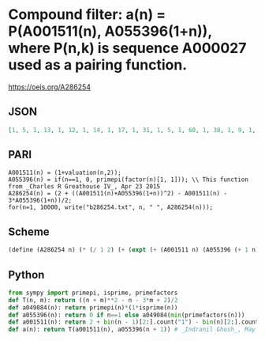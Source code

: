 # Compound filter: a\(n\) \= P\(A001511\(n\), A055396\(1\+n\)\), where P\(n,k\) is sequence A000027 used as a pairing function\.
https://oeis.org/A286254
## JSON
```JSON
[1, 5, 1, 13, 1, 12, 1, 14, 1, 17, 1, 31, 1, 5, 1, 60, 1, 38, 1, 9, 1, 47, 1, 19, 1, 5, 1, 69, 1, 68, 1, 27, 1, 8, 1, 94, 1, 5, 1, 124, 1, 107, 1, 9, 1, 122, 1, 33, 1, 5, 1, 156, 1, 8, 1, 14, 1, 155, 1, 193, 1, 5, 1, 43, 1, 192, 1, 9, 1, 212, 1, 280, 1, 5, 1, 18, 1, 255, 1, 20, 1, 278, 1, 13, 1, 5, 1, 355, 1, 12, 1, 9, 1, 8, 1, 441, 1, 5, 1, 381, 1, 380, 1, 14]
```
## PARI
```PARI
A001511(n) = (1+valuation(n,2));
A055396(n) = if(n==1, 0, primepi(factor(n)[1, 1])); \\ This function from _Charles R Greathouse IV_, Apr 23 2015
A286254(n) = (2 + ((A001511(n)+A055396(1+n))^2) - A001511(n) - 3*A055396(1+n))/2;
for(n=1, 10000, write("b286254.txt", n, " ", A286254(n)));
```
## Scheme
```Scheme
(define (A286254 n) (* (/ 1 2) (+ (expt (+ (A001511 n) (A055396 (+ 1 n))) 2) (- (A001511 n)) (- (* 3 (A055396 (+ 1 n)))) 2)))
```
## Python
```Python
from sympy import primepi, isprime, primefactors
def T(n, m): return ((n + m)**2 - n - 3*m + 2)/2
def a049084(n): return primepi(n)*(1*isprime(n))
def a055396(n): return 0 if n==1 else a049084(min(primefactors(n)))
def a001511(n): return 2 + bin(n - 1)[2:].count("1") - bin(n)[2:].count("1")
def a(n): return T(a001511(n), a055396(n + 1)) # _Indranil Ghosh_, May 07 2017
```
